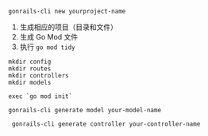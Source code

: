 ` gonrails-cli new yourproject-name `

1. 生成相应的项目（目录和文件）
2. 生成 Go Mod 文件
3. 执行 `go mod tidy`


```
mkdir config
mkdir routes
mkdir controllers
mkdir models

exec `go mod init`
```

` gonrails-cli generate model your-model-name `

` gonrails-cli generate controller your-controller-name`